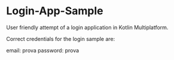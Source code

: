 # Login-App-Sample
User friendly attempt of a login application in Kotlin Multiplatform.

Correct credentials for the login sample are:

email: 		prova
password: 	prova
